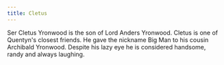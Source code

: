 ```yaml
---
title: Cletus
---
```


Ser Cletus Yronwood is the son of Lord Anders Yronwood. Cletus is one of Quentyn's closest friends. He gave the nickname Big Man to his cousin Archibald Yronwood. Despite his lazy eye he is considered handsome, randy and always laughing.


